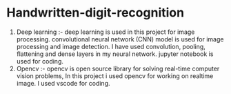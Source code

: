# Handwritten-digit-recognition
1. Deep learning :- deep learning is used in this project for image processing. convolutional neural network (CNN) model is used for image processing and image detection.
                    I have used convolution, pooling, flattening and dense layers in my neural network. jupyter notebook is used for coding.
2. Opencv :- opencv is open source library for solving real-time computer vision problems, In this project i used opencv for working on realtime image. I used vscode for
             coding.
